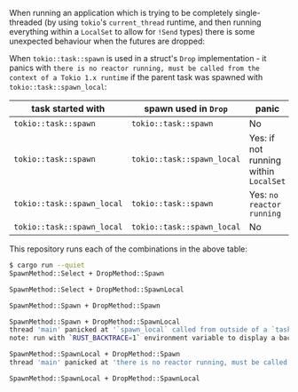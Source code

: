 When running an application which is trying to be completely single-threaded (by using `tokio`'s `current_thread` runtime, and then running everything within a `LocalSet` to allow for `!Send` types) there is some unexpected behaviour when the futures are dropped:

When `tokio::task::spawn` is used in a struct's `Drop` implementation - it panics with `there is no reactor running, must be called from the context of a Tokio 1.x runtime` if the parent task was spawned with `tokio::task::spawn_local`:


| task started with          | spawn used in `Drop`       | panic                                 | expected |
| -------------------------- | -------------------------- | ------------------------------------- | -------- |
| `tokio::task::spawn`       | `tokio::task::spawn`       | No                                    | Yes ✅   |
| `tokio::task::spawn`       | `tokio::task::spawn_local` | Yes: if not running within `LocalSet` | Yes ✅   |
| `tokio::task::spawn_local` | `tokio::task::spawn`       | Yes: `no reactor running`             | No ❌    |
| `tokio::task::spawn_local` | `tokio::task::spawn_local` | No                                    | Yes ✅   |

This repository runs each of the combinations in the above table:

```bash
$ cargo run --quiet
SpawnMethod::Select + DropMethod::Spawn

SpawnMethod::Select + DropMethod::SpawnLocal

SpawnMethod::Spawn + DropMethod::Spawn

SpawnMethod::Spawn + DropMethod::SpawnLocal
thread 'main' panicked at '`spawn_local` called from outside of a `task::LocalSet`', src/main.rs:88:39
note: run with `RUST_BACKTRACE=1` environment variable to display a backtrace

SpawnMethod::SpawnLocal + DropMethod::Spawn
thread 'main' panicked at 'there is no reactor running, must be called from the context of a Tokio 1.x runtime', src/main.rs:87:34

SpawnMethod::SpawnLocal + DropMethod::SpawnLocal
```